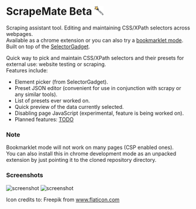 # ScrapeMate Beta ![GitHub Logo](/icons/24.png) 
Scraping assistant tool. Editing and maintaining CSS/XPath selectors across webpages.  
Available as a chrome extension or you can also try a [bookmarklet mode](https://rawgit.com/Unknowny/ScrapeMate/master/index.html).  
Built on top of the [SelectorGadget](https://github.com/cantino/selectorgadget).  

Quick way to pick and maintain CSS/XPath selectors and their presets for external use: website testing or scraping.  
Features include:
* Element picker (from SelectorGadget).
* Preset JSON editor (convenient for use in conjunction with scrapy or any similar tools).
* List of presets ever worked on.
* Quick preview of the data currently selected.
* Disabling page JavaScript (experimental, feature is being worked on).
* Planned features: [TODO](/TODO)

### Note
Bookmarklet mode will not work on many pages (CSP enabled ones).  
You can also install this in chrome development mode as an unpacked extension by just pointing it to the cloned repository directory.

### Screenshots
![screenshot](https://lh3.googleusercontent.com/t9ikegsrt7f909R51_3J2i3RQ-BOGGHytn9DZGVUGUv07IUTaIVb-DJHyR0gpO58tfKzNpaBEg=w640-h400-e365)
![screenshot](https://lh3.googleusercontent.com/blC1hopTdBtXe1Em-lsZN6RNXxFMRHiP7mfb-iKLOx7blAIyxQZl5YvT_1pWB0Qw-m40sMN_hQ=w640-h400-e365)

Icon credits to: Freepik from www.flaticon.com
